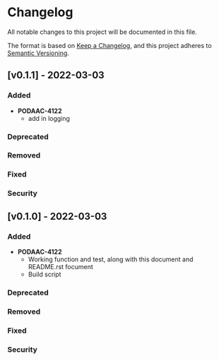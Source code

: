 # Changelog

All notable changes to this project will be documented in this file.

The format is based on [Keep a Changelog](http://keepachangelog.com/en/1.0.0/),
and this project adheres to [Semantic Versioning](https://semver.org/spec/v2.0.0.html).

## [v0.1.1] - 2022-03-03

### Added
- **PODAAC-4122**
  - add in logging
### Deprecated
### Removed
### Fixed
### Security

## [v0.1.0] - 2022-03-03

### Added
- **PODAAC-4122**
  - Working function and test, along with this document and README.rst focument
  - Build script
### Deprecated
### Removed
### Fixed
### Security